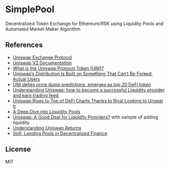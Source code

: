 # SimplePool

Decentralized Token Exchange for Ethereum/RSK using Liquidity Pools
and Automated Market Maker Algorithm

## References

- [Uniswap Exchange Protocol](https://uniswap.io/)
- [Uniswap V2 Documentation](https://uniswap.org/docs/v2)
- [What is the Uniswap Protocol Token (UNI)?](https://research.binance.com/en/projects/uniswap)
- [Uniswap’s Distribution Is Built on Something That Can’t Be Forked: Actual Users](https://www.coindesk.com/uniswap-uni-distribution-growth-token-defi-strategy)
- [UNI defies price dump predictions, emerges as top 20 DeFi token](https://cointelegraph.com/news/uni-defies-price-dump-predictions-emerges-as-top-20-defi-token)
- [Understanding Uniswap: how to become a successful Liquidity provider and earn trading feed](https://cryptotesters.com/tutorial/understanding-uniswap)
- [Uniswap Rises to Top of DeFi Charts Thanks to Rival Looking to Unseat It](https://www.coindesk.com/uniswap-defi-pulse-tvl-leader-sushiswap)
- [A Deep Dive into Liquidity Pools](https://blog.zerion.io/liquidity-pools-8ac8cf8cf230)
- [Uniswap: A Good Deal for Liquidity Providers?](https://pintail.medium.com/uniswap-a-good-deal-for-liquidity-providers-104c0b6816f2) with sample of adding liquidity
- [Understanding Uniswap Returns](https://pintail.medium.com/understanding-uniswap-returns-cc593f3499ef)
- [SoK: Lending Pools in Decentralized Finance](https://arxiv.org/pdf/2012.13230.pdf)

## License

MIT

